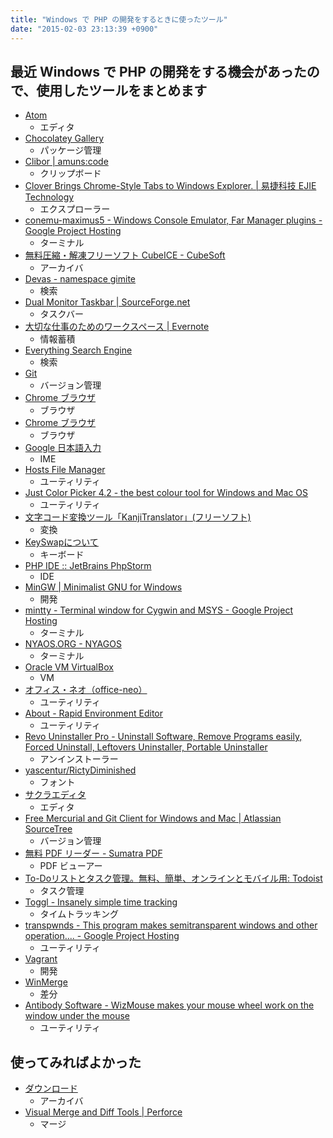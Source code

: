 ```yaml
---
title: "Windows で PHP の開発をするときに使ったツール"
date: "2015-02-03 23:13:39 +0900"
---
```


## 最近 Windows で PHP の開発をする機会があったので、使用したツールをまとめます

- [Atom](https://atom.io/)
    - エディタ
- [Chocolatey Gallery](https://chocolatey.org/)
    - パッケージ管理
- [Clibor | amuns:code](http://www.amunsnet.com/soft.html)
    - クリップボード
- [Clover Brings Chrome-Style Tabs to Windows Explorer. | 易捷科技 EJIE Technology](http://ejie.me/)
    - エクスプローラー
- [conemu-maximus5 - Windows Console Emulator, Far Manager plugins - Google Project Hosting](https://code.google.com/p/conemu-maximus5/)
    - ターミナル
- [無料圧縮・解凍フリーソフト CubeICE - CubeSoft](http://www.cube-soft.jp/cubeice/)
    - アーカイバ
- [Devas - namespace gimite](http://gimite.net/pukiwiki/index.php?Devas)
    - 検索
- [Dual Monitor Taskbar | SourceForge.net](http://sourceforge.net/projects/dualmonitortb/)
    - タスクバー
- [大切な仕事のためのワークスペース | Evernote](https://evernote.com/intl/jp/)
    - 情報蓄積
- [Everything Search Engine](http://www.voidtools.com/)
    - 検索
- [Git](http://git-scm.com/)
    - バージョン管理
- [Chrome ブラウザ](https://www.google.co.jp/chrome/browser/desktop/index.html)
    - ブラウザ
- [Chrome ブラウザ](https://www.google.co.jp/chrome/browser/canary.html)
    - ブラウザ
- [Google 日本語入力](http://www.google.co.jp/ime/)
    - IME
- [Hosts File Manager](http://softwarefactory.jp/ja/products/hostsfilemanager/)
    - ユーティリティ
- [Just Color Picker 4.2 - the best colour tool for Windows and Mac OS](http://annystudio.com/software/colorpicker/)
    - ユーティリティ
- [文字コード変換ツール「KanjiTranslator」(フリーソフト)](http://www.kashim.com/kanjitranslator/)
    - 変換
- [KeySwapについて](http://www.asahi-net.or.jp/~ee7k-nsd/readme3.htm)
    - キーボード
- [PHP IDE :: JetBrains PhpStorm](https://www.jetbrains.com/phpstorm/)
    - IDE
- [MinGW | Minimalist GNU for Windows](http://www.mingw.org/)
    - 開発
- [mintty - Terminal window for Cygwin and MSYS - Google Project Hosting](https://code.google.com/p/mintty/)
    - ターミナル
- [NYAOS.ORG - NYAGOS](http://www.nyaos.org/index.cgi?p=NYAGOS)
    - ターミナル
- [Oracle VM VirtualBox](https://www.virtualbox.org/)
    - VM
- [オフィス・ネオ（office-neo）](http://www.office-neo.jp/pglst/pglst.html)
    - ユーティリティ
- [About - Rapid Environment Editor](http://www.rapidee.com/en/about)
    - ユーティリティ
- [Revo Uninstaller Pro - Uninstall Software, Remove Programs easily, Forced Uninstall, Leftovers Uninstaller, Portable Uninstaller](http://www.revouninstaller.com/)
    - アンインストーラー
- [yascentur/RictyDiminished](https://github.com/yascentur/RictyDiminished)
    - フォント
- [サクラエディタ](http://sakura-editor.sourceforge.net/)
    - エディタ
- [Free Mercurial and Git Client for Windows and Mac | Atlassian SourceTree](http://www.sourcetreeapp.com/)
    - バージョン管理
- [無料 PDF リーダー - Sumatra PDF](http://www.sumatrapdfreader.org/free-pdf-reader-ja.html)
    - PDF ビューアー
- [To-Doリストとタスク管理。無料、簡単、オンラインとモバイル用: Todoist](https://ja.todoist.com/)
    - タスク管理
- [Toggl - Insanely simple time tracking](https://www.toggl.com/)
    - タイムトラッキング
- [transpwnds - This program makes semitransparent windows and other operation.... - Google Project Hosting](https://code.google.com/p/transpwnds/)
    - ユーティリティ
- [Vagrant](https://www.vagrantup.com/)
    - 開発
- [WinMerge](http://winmerge.org/)
    - 差分
- [Antibody Software - WizMouse makes your mouse wheel work on the window under the mouse](http://antibody-software.com/web/software/software/wizmouse-makes-your-mouse-wheel-work-on-the-window-under-the-mouse/)
    - ユーティリティ

## 使ってみればよかった

- [ダウンロード](http://www.ponsoftware.com/archiver/download.htm)
    - アーカイバ
- [Visual Merge and Diff Tools | Perforce](http://www.perforce.com/product/components/perforce-visual-merge-and-diff-tools)
    - マージ
